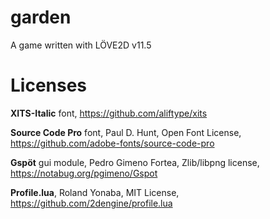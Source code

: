 # garden
A game written with LÖVE2D v11.5

# Licenses
**XITS-Italic** font, https://github.com/aliftype/xits

**Source Code Pro** font, Paul D. Hunt, Open Font License, https://github.com/adobe-fonts/source-code-pro

**Gspöt** gui module, Pedro Gimeno Fortea, Zlib/libpng license, https://notabug.org/pgimeno/Gspot

**Profile.lua**, Roland Yonaba, MIT License, https://github.com/2dengine/profile.lua
